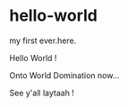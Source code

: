 # hello-world
my first ever.here.

Hello World !

Onto World Domination now...

See y'all laytaah !
